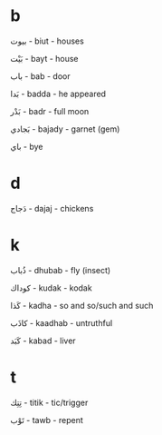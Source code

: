 # b

بيوت - biut - houses

بَيْت - bayt - house

باب - bab - door

بَدا - badda - he appeared

بَدْر - badr - full moon

بَجادي - bajady - garnet (gem)

باي - bye

# d

دَجاج - dajaj - chickens

# k

ذُباب - dhubab - fly (insect)

كوداك - kudak - kodak

كَذا - kadha - so and so/such and such

كاذَب - kaadhab - untruthful

كَبَد - kabad - liver

# t

تِتِك - titik - tic/trigger

تَوْب - tawb - repent
